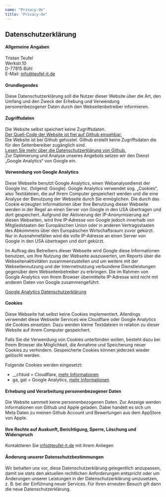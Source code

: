 ```yaml
---
name: "Privacy-de"
title: "Privacy-de"
---
```


## Datenschutzerklärung

#### Allgemeine Angaben
Tristan Teufel   
Werkstr.10   
D-77815 Bühl   
E-Mail: info@teufel-it.de

#### Grundlegendes
Diese Datenschutzerklärung soll die Nutzer dieser Website über die Art, den Umfang und den Zweck der Erhebung und Verwendung personenbezogener Daten durch den Webseitenbetreiber informieren.

#### Zugriffsdaten
Die Website selbst speichert keine Zugriffsdaten.   
[Der Quell-Code der Website ist frei auf Github einsehbar.](https://github.com/firsttris/teufel-it-gatsby)   
Die Website ist bei Github gehostet. Github erstellt keine Zugriffsdaten die für den Seitenbereiber zugänglich sind.   
[Lesen Sie mehr über die Datenschutzerklärung von Github.](https://help.github.com/articles/github-privacy-statement/)   
Zur Optimierung und Analyse unseres Angebots setzen wir den Dienst „Google Analytics“ von Google ein.

#### Verwendung von Google Analytics
Diese Webseite benutzt Google Analytics, einen Webanalysedienst der Google Inc. (folgend: Google). Google Analytics verwendet sog. „Cookies“, also Textdateien, die auf Ihrem Computer gespeichert werden und die eine Analyse der Benutzung der Webseite durch Sie ermöglichen. Die durch das Cookie erzeugten Informationen über Ihre Benutzung dieser Webseite werden in der Regel an einen Server von Google in den USA übertragen und dort gespeichert. Aufgrund der Aktivierung der IP-Anonymisierung auf diesen Webseiten, wird Ihre IP-Adresse von Google jedoch innerhalb von Mitgliedstaaten der Europäischen Union oder in anderen Vertragsstaaten des Abkommens über den Europäischen Wirtschaftsraum zuvor gekürzt. Nur in Ausnahmefällen wird die volle IP-Adresse an einen Server von Google in den USA übertragen und dort gekürzt.

Im Auftrag des Betreibers dieser Webseite wird Google diese Informationen benutzen, um Ihre Nutzung der Webseite auszuwerten, um Reports über die Webseitenaktivitäten zusammenzustellen und um weitere mit der Webseitennutzung und der Internetnutzung verbundene Dienstleistungen gegenüber dem Webseitenbetreiber zu erbringen. Die im Rahmen von Google Analytics von Ihrem Browser übermittelte IP-Adresse wird nicht mit anderen Daten von Google zusammengeführt.

[Google Analytics Datenschutzerklärung](https://www.google.com/analytics/learn/privacy.html?hl=de)

#### Cookies
Diese Webseite hat selbst keine Cookies implementiert. Allerdings verwendet diese Webseite Services wie Cloudflare oder Google Analytics die Cookies einsetzen. Dazu werden kleine Textdateien in relation zu dieser Website auf ihrem Computer gespeichert.

Falls Sie die Verwendung von Cookies unterbinden wollen, besteht dazu bei Ihrem Browser die Möglichkeit, die Annahme und Speicherung neuer Cookies zu verhindern. Gespeicherte Cookies können jederzeit wieder gelöscht werden.

Folgende Cookies werden eingesetzt:
 - __cfduid = Cloudflare, [mehr Informationen](https://support.cloudflare.com/hc/en-us/articles/200170156-What-does-the-Cloudflare-cfduid-cookie-do-)
 - ga, gat = Google Analytics, [mehr Informationen](https://developers.google.com/analytics/devguides/collection/analyticsjs/cookie-usage)

 #### Erhebung und Verarbeitung personenbezogener Daten
 Die Website sammelt keine personenbezogenen Daten. Zur Anzeige werden Informationen von Github und Apple geladen. Dabei handelt es sich um Meta Daten zu meinen Github Account und Bewertungen aus dem AppStore von Apple.

 #### Ihre Rechte auf Auskunft, Berichtigung, Sperre, Löschung und Widerspruch
 Kontaktieren Sie [info@teufel-it.de](mailto:info@teufel-it.de) mit ihrem Anliegen

 #### Änderung unserer Datenschutzbestimmungen
Wir behalten uns vor, diese Datenschutzerklärung gelegentlich anzupassen, damit sie stets den aktuellen rechtlichen Anforderungen entspricht oder um Änderungen unserer Leistungen in der Datenschutzerklärung umzusetzen, z. B. bei der Einführung neuer Services. Für Ihren erneuten Besuch gilt dann die neue Datenschutzerklärung.